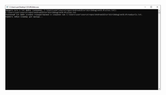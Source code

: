 ![url-editor](https://raw.githubusercontent.com/wexsn/url-editor/refs/heads/main/.github/workflows/image.png)
